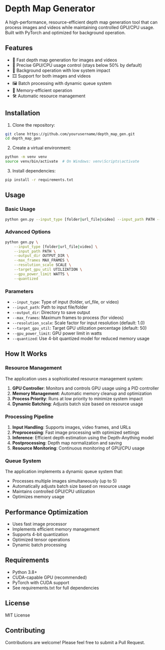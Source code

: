 # Depth Map Generator

A high-performance, resource-efficient depth map generation tool that can process images and videos while maintaining controlled GPU/CPU usage. Built with PyTorch and optimized for background operation.

## Features

- 🚀 Fast depth map generation for images and videos
- 🎯 Precise GPU/CPU usage control (stays below 50% by default)
- 🔄 Background operation with low system impact
- 🎞️ Support for both images and videos
- 🖼️ Batch processing with dynamic queue system
- 💾 Memory-efficient operation
- 🛠️ Automatic resource management

## Installation

1. Clone the repository:
```bash
git clone https://github.com/yourusername/depth_map_gen.git
cd depth_map_gen
```

2. Create a virtual environment:
```bash
python -m venv venv
source venv/bin/activate  # On Windows: venv\Scripts\activate
```

3. Install dependencies:
```bash
pip install -r requirements.txt
```

## Usage

### Basic Usage

```bash
python gen.py --input_type [folder|url_file|video] --input_path PATH --output_dir OUTPUT_DIR
```

### Advanced Options

```bash
python gen.py \
    --input_type [folder|url_file|video] \
    --input_path PATH \
    --output_dir OUTPUT_DIR \
    --max_frames MAX_FRAMES \
    --resolution_scale SCALE \
    --target_gpu_util UTILIZATION \
    --gpu_power_limit WATTS \
    --quantized
```

### Parameters

- `--input_type`: Type of input (folder, url_file, or video)
- `--input_path`: Path to input file/folder
- `--output_dir`: Directory to save output
- `--max_frames`: Maximum frames to process (for videos)
- `--resolution_scale`: Scale factor for input resolution (default: 1.0)
- `--target_gpu_util`: Target GPU utilization percentage (default: 50)
- `--gpu_power_limit`: GPU power limit in watts
- `--quantized`: Use 4-bit quantized model for reduced memory usage

## How It Works

### Resource Management

The application uses a sophisticated resource management system:

1. **GPU Controller**: Monitors and controls GPU usage using a PID controller
2. **Memory Management**: Automatic memory cleanup and optimization
3. **Process Priority**: Runs at low priority to minimize system impact
4. **Dynamic Batching**: Adjusts batch size based on resource usage

### Processing Pipeline

1. **Input Handling**: Supports images, video frames, and URLs
2. **Preprocessing**: Fast image processing with optimized settings
3. **Inference**: Efficient depth estimation using the Depth-Anything model
4. **Postprocessing**: Depth map normalization and saving
5. **Resource Monitoring**: Continuous monitoring of GPU/CPU usage

### Queue System

The application implements a dynamic queue system that:
- Processes multiple images simultaneously (up to 5)
- Automatically adjusts batch size based on resource usage
- Maintains controlled GPU/CPU utilization
- Optimizes memory usage

## Performance Optimization

- Uses fast image processor
- Implements efficient memory management
- Supports 4-bit quantization
- Optimized tensor operations
- Dynamic batch processing

## Requirements

- Python 3.8+
- CUDA-capable GPU (recommended)
- PyTorch with CUDA support
- See requirements.txt for full dependencies

## License

MIT License

## Contributing

Contributions are welcome! Please feel free to submit a Pull Request. 